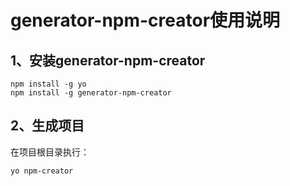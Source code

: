 # generator-npm-creator使用说明

## 1、安装generator-npm-creator

    npm install -g yo
    npm install -g generator-npm-creator
    

## 2、生成项目

在项目根目录执行：

    yo npm-creator
